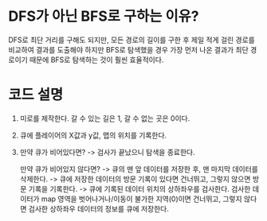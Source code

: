 # DFS가 아닌 BFS로 구하는 이유?
DFS로 최단 거리를 구해도 되지만, 모든 경로의 길이를 구한 후 제일 적게 걸린 경로를 비교하여 결과를 도출해야 하지만 BFS로 탐색했을 경우 가장 먼저 나온 결과가 최단 경로이기 때문에 BFS로 탐색하는 것이 훨씬 효율적이다.

# 코드 설명
1. 미로를 제작한다. 갈 수 있는 길은 1, 갈 수 없는 곳은 0이다.
2. 큐에 플레이어의 X값과 y값, 맵의 위치를 기록한다.
3. 만약 큐가 비어있다면?
   -> 검사가 끝났으니 탐색을 종료한다.
   
   만약 큐가 비어있지 않다면?
   -> 큐의 맨 앞 데이터를 저장한 후, 맨 마지막 데이터를 삭제한다.
   -> 큐에 저장한 데이터의 방문 기록이 있다면 건너뛰고, 그렇지 않으면 방문 기록을 기록한다.
   -> 큐에 기록된 데이터 위치의 상하좌우를 검사한다. 검사한 데이터가 map 영역을 벗어나거나/이동이 불가한 지역(0)이면 건너뛰고, 그렇지 않다면 검사한 상하좌우 데이터의 정보를 큐에 저장한다.
